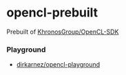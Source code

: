 opencl-prebuilt
===============
Prebuilt of [KhronosGroup/OpenCL-SDK](https://github.com/KhronosGroup/OpenCL-SDK)

### Playground
- [dirkarnez/opencl-playground](https://github.com/dirkarnez/opencl-playground)
